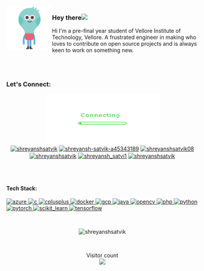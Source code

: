 
<img src="https://github.com/shreyanshsatvik/shreyanshsatvik/blob/main/hello.gif" width="120" height="120" align="left" alt="Hello" />

<h3>Hey there<img src="https://media.giphy.com/media/hvRJCLFzcasrR4ia7z/giphy.gif" width="25px"></h3>
Hi I'm a pre-final year student of Vellore Institute of Technology, Vellore. A frustrated engineer in making who loves to contribute on open source projects and is always keen to work on something new.


<!--
**shreyanshsatvik/shreyanshsatvik** is a ✨ _special_ ✨ repository because its `README.md` (this file) appears on your GitHub profile.



Here are some ideas to get you started:

- 🔭 I’m currently working on ...
- 🌱 I’m currently learning ...
- 👯 I’m looking to collaborate on ...
- 🤔 I’m looking for help with ...
- 💬 Ask me about ...
- 📫 How to reach me: ...
- 😄 Pronouns: ...
- ⚡ Fun fact: ...
-->
<br><br>
<h3>Let's Connect: </h3>
<p align =" center"><img src="https://github.com/shreyanshsatvik/shreyanshsatvik/blob/main/connect.gif" height="130px" width="300px" ></p?
<p align="center">
<br>
<a href="https://twitter.com/shreyanshsatvik" target="blank"><img align="center" src="https://cdn.jsdelivr.net/npm/simple-icons@3.0.1/icons/twitter.svg" alt="shreyanshsatvik" height="30" width="40" /></a>
<a href="https://linkedin.com/in/shreyansh-satvik-a45343189" target="blank"><img align="center" src="https://cdn.jsdelivr.net/npm/simple-icons@3.0.1/icons/linkedin.svg" alt="shreyansh-satvik-a45343189" height="30" width="40" /></a>
<a href="https://fb.com/shreyanshsatvik08" target="blank"><img align="center" src="https://cdn.jsdelivr.net/npm/simple-icons@3.0.1/icons/facebook.svg" alt="shreyanshsatvik08" height="30" width="40" /></a>
<a href="https://instagram.com/shreyanshsatvik" target="blank"><img align="center" src="https://cdn.jsdelivr.net/npm/simple-icons@3.0.1/icons/instagram.svg" alt="shreyanshsatvik" height="30" width="40" /></a>
<a href="https://www.hackerrank.com/shreyansh_satvi1" target="blank"><img align="center" src="https://cdn.jsdelivr.net/npm/simple-icons@3.0.1/icons/hackerrank.svg" alt="shreyansh_satvi1" height="30" width="40" /></a>
<a href="https://auth.geeksforgeeks.org/user/shreyanshsatvik" target="blank"><img align="center" src="https://cdn.jsdelivr.net/npm/simple-icons@3.0.1/icons/geeksforgeeks.svg" alt="shreyanshsatvik" height="30" width="40" /></a>
</p>
<br><br>
<h4>Tech Stack:</h4>

<p align="left"> <a href="https://azure.microsoft.com/en-in/" target="_blank"> <img src="https://www.vectorlogo.zone/logos/microsoft_azure/microsoft_azure-icon.svg" alt="azure" width="40" height="40"/> </a> <a href="https://www.cprogramming.com/" target="_blank"> <img src="https://devicons.github.io/devicon/devicon.git/icons/c/c-original.svg" alt="c" width="40" height="40"/> </a> <a href="https://www.w3schools.com/cpp/" target="_blank"> <img src="https://devicons.github.io/devicon/devicon.git/icons/cplusplus/cplusplus-original.svg" alt="cplusplus" width="40" height="40"/> </a> <a href="https://www.docker.com/" target="_blank"> <img src="https://devicons.github.io/devicon/devicon.git/icons/docker/docker-original-wordmark.svg" alt="docker" width="40" height="40"/> </a> <a href="https://cloud.google.com" target="_blank"> <img src="https://www.vectorlogo.zone/logos/google_cloud/google_cloud-icon.svg" alt="gcp" width="40" height="40"/> </a> <a href="https://www.java.com" target="_blank"> <img src="https://devicons.github.io/devicon/devicon.git/icons/java/java-original-wordmark.svg" alt="java" width="40" height="40"/> </a> <a href="https://opencv.org/" target="_blank"> <img src="https://www.vectorlogo.zone/logos/opencv/opencv-icon.svg" alt="opencv" width="40" height="40"/> </a> <a href="https://www.php.net" target="_blank"> <img src="https://devicons.github.io/devicon/devicon.git/icons/php/php-original.svg" alt="php" width="40" height="40"/> </a> <a href="https://www.python.org" target="_blank"> <img src="https://devicons.github.io/devicon/devicon.git/icons/python/python-original.svg" alt="python" width="40" height="40"/> </a> <a href="https://pytorch.org/" target="_blank"> <img src="https://www.vectorlogo.zone/logos/pytorch/pytorch-icon.svg" alt="pytorch" width="40" height="40"/> </a> <a href="https://scikit-learn.org/" target="_blank"> <img src="https://upload.wikimedia.org/wikipedia/commons/0/05/Scikit_learn_logo_small.svg" alt="scikit_learn" width="40" height="40"/> </a> <a href="https://www.tensorflow.org" target="_blank"> <img src="https://www.vectorlogo.zone/logos/tensorflow/tensorflow-icon.svg" alt="tensorflow" width="40" height="40"/> </a> </p>

<br>
<p align="center"> <img src="https://github-readme-stats.vercel.app/api?username=shreyanshsatvik&show_icons=true&theme=gotham&count_private=true&show_icons=true&include_all_commits=true" alt="shreyanshsatvik" /></p>

<br>
<p align="center">
Visitor count<br><img src="https://profile-counter.glitch.me/shreyanshsatvik/count.svg" /></p>


